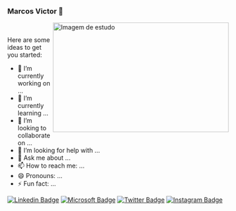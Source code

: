 ### Marcos Victor 👋

<!--
**marcosvictor0/marcosvictor0** is a ✨ _special_ ✨ repository because its `README.md` (this file) appears on your GitHub profile.
-->

 <img align = "right"  src = "https://i.pinimg.com/originals/d4/af/37/d4af37c6ba0be75dea52dae46c8e16b7.png" alt= "Imagem de estudo" width="400" height="250"> 
&nbsp;

Here are some ideas to get you started:

- 🔭 I’m currently working on ...
- 🌱 I’m currently learning ...
- 👯 I’m looking to collaborate on ...
- 🤔 I’m looking for help with ...
- 💬 Ask me about ...
- 📫 How to reach me: ...
- 😄 Pronouns: ...
- ⚡ Fun fact: ...


[![Linkedin Badge](https://img.shields.io/badge/-Danilo%20Vieira-8257e5?style=flat-square&labelColor=8257e5&logo=linkedin&logoColor=white&link=https://www.linkedin.com/in/vieira-danilo/)](https://www.linkedin.com/in/vieira-danilo/)
[![Microsoft Badge](https://img.shields.io/badge/-danilo__strvieira@hotmail.com-8257e5?style=flat-square&labelColor=8257e5&logo=microsoft&logoColor=white&link=mailto:danilo_strvieira@hotmail.com)](mailto:danilo_strvieira@hotmail.com)
[![Twitter Badge](https://img.shields.io/badge/-@__danilovs-8257e5?style=flat-square&labelColor=8257e5&logo=twitter&logoColor=white&link=https://twitter.com/_danilovs)](https://twitter.com/_danilovs)
[![Instagram Badge](https://img.shields.io/badge/-@__danilovieira-8257e5?style=flat-square&labelColor=8257e5&logo=instagram&logoColor=white&link=https://www.instagram.com/_danilovieira/)](https://www.instagram.com/_danilovieira/)

